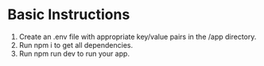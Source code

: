 # Basic Instructions

1. Create an .env file with appropriate key/value pairs in the /app directory.
2. Run npm i to get all dependencies.
3. Run npm run dev to run your app.

